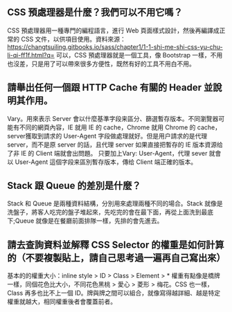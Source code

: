 ## CSS 預處理器是什麼？我們可以不用它嗎？
CSS 預處理器用一種專門的編程語言，進行 Web 頁面樣式設計，然後再編譯成正常的 CSS 文件，以供項目使用。資料來源：https://changtsuiling.gitbooks.io/sass/chapter1/1-1-shi-me-shi-css-yu-chu-li-qi-ff1f.html?q=
可以，CSS 預處理器就是一個工具，像 Bootstrap 一樣，不用也沒差，只是用了可以帶來很多方便性，既然有好的工具不用白不用。 

## 請舉出任何一個跟 HTTP Cache 有關的 Header 並說明其作用。
Vary。用來表示 Server 會以什麼基準字段来區分、篩選暫存版本。不同瀏覽器可能有不同的網頁內容，IE 就用 IE 的 cache，Chrome 就用 Chrome 的 cache，server獲取到請求的 User-Agent 字段做處理就好。但是用户請求的是代理 server，而不是原 server 的話，且代理 server 如果直接把暫存的 IE 版本資源给了非 IE 的 Client 端就會出問題。
只要加上Vary: User-Agent，代理 sever 就會以 User-Agent 這個字段来區別暫存版本，傳给 Client 端正確的版本。

## Stack 跟 Queue 的差別是什麼？
Stack 和 Queue 是兩種資料結構，分別用來處理兩種不同的場合。Stack 就像是洗盤子，將客人吃完的盤子堆起來，先吃完的會在最下面，再從上面洗到最底下;Queue 就像是在餐廳前面排隊一樣，先排的會先進去。

## 請去查詢資料並解釋 CSS Selector 的權重是如何計算的（不要複製貼上，請自己思考過一遍再自己寫出來）
基本的的權重大小：inline style > ID > Class > Element > *
權重有點像是橋牌一樣，同個花色比大小，不同花色黑桃 > 愛心 > 菱形 > 梅花。CSS 也一樣，Class 再多也比不上一個 ID。牌與牌之間可以組合，就像寫得越詳細、越是特定權重就越大，相同權重後者會覆蓋前者。
